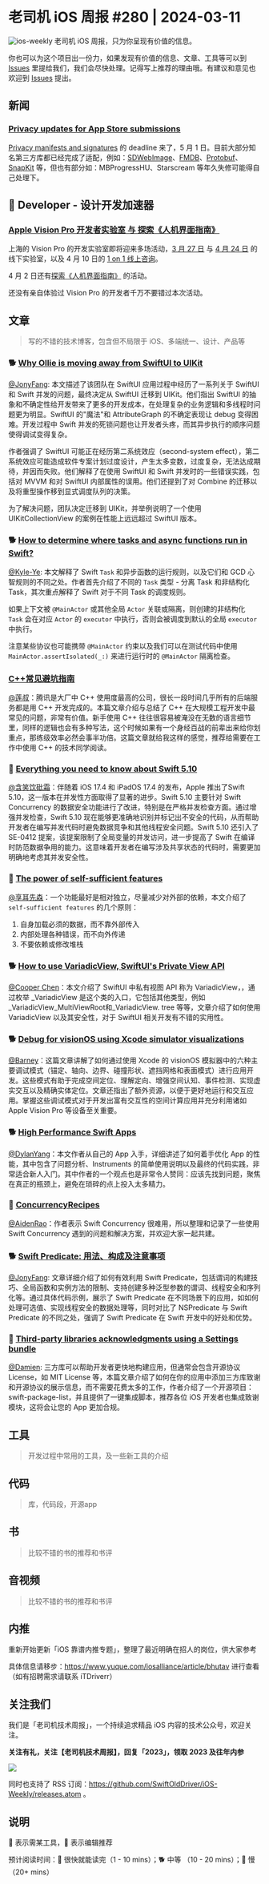 # 老司机 iOS 周报 #280 | 2024-03-11

![ios-weekly](https://github.com/SwiftOldDriver/iOS-Weekly/blob/master/assets/weekly-header/280.jpg?raw=true)
老司机 iOS 周报，只为你呈现有价值的信息。

你也可以为这个项目出一份力，如果发现有价值的信息、文章、工具等可以到 [Issues](https://github.com/SwiftOldDriver/iOS-Weekly/issues) 里提给我们，我们会尽快处理。记得写上推荐的理由哦。有建议和意见也欢迎到 [Issues](https://github.com/SwiftOldDriver/iOS-Weekly/issues) 提出。

## 新闻

### [Privacy updates for App Store submissions](https://developer.apple.com/news/?id=3d8a9yyh)

[Privacy manifests and signatures](https://developer.apple.com/support/third-party-SDK-requirements/) 的 deadline 来了，5 月 1 日。目前大部分知名第三方库都已经完成了适配，例如：[SDWebImage](https://github.com/SDWebImage/SDWebImage/blob/master/SDWebImage/Resources/PrivacyInfo.xcprivacy)、[FMDB](https://github.com/ccgus/fmdb/blob/master/privacy/PrivacyInfo.xcprivacy)、[Protobuf](https://github.com/protocolbuffers/protobuf/blob/main/PrivacyInfo.xcprivacy)、[SnapKit](https://github.com/SnapKit/SnapKit/blob/develop/Sources/PrivacyInfo.xcprivacy) 等，但也有部分如：MBProgressHU、Starscream 等年久失修可能得自己处理下。

##  Developer - 设计开发加速器

### [Apple Vision Pro 开发者实验室 与 探索《人机界面指南》](https://developer.apple.com/events/view/upcoming-events?q=Shanghai)

上海的 Vision Pro 的开发实验室即将迎来多场活动，[3 月 27 日](https://developer.apple.com/events/view/U56UR4S32Y/dashboard) 与 [4 月 24 日](https://developer.apple.com/events/view/H44MV68G45/dashboard) 的线下实验室，以及 4 月 10 日的 [1 on 1 线上咨询](https://developer.apple.com/events/view/NLYY4Q2N6Y/dashboard)。

4 月 2 日还有[探索《人机界面指南》](https://developer.apple.com/events/view/5758Q34VL9/dashboard) 的活动。

还没有亲自体验过 Vision Pro 的开发者千万不要错过本次活动。

## 文章

> 写的不错的技术博客，包含但不局限于 iOS、多端统一、设计、产品等

### 🐕 [Why Ollie is moving away from SwiftUI to UIKit](https://medium.com/goodones/why-ollie-is-moving-away-from-swiftui-to-uikit-cfdefe918d1c)

[@JonyFang](https://github.com/JonyFang): 本文描述了该团队在 SwiftUI 应用过程中经历了一系列关于 SwiftUI 和 Swift 并发的问题，最终决定从 SwiftUI 迁移到 UIKit。他们指出 SwiftUI 的抽象和不确定性给开发带来了更多的开发成本，在处理复杂的业务逻辑和多线程时问题更为明显。SwiftUI 的"魔法"和 AttributeGraph 的不确定表现让 debug 变得困难。开发过程中 Swift 并发的死锁问题也让开发者头疼，而其异步执行的顺序问题使得调试变得复杂。

作者强调了 SwiftUI 可能正在经历第二系统效应（second-system effect），第二系统效应可能造成软件专案计划过度设计，产生太多变数，过度复杂，无法达成期待，并因而失败。他们解释了在使用 SwiftUI 和 Swift 并发时的一些错误实践，包括对 MVVM 和对 SwiftUI 内部属性的误用。他们还提到了对 Combine 的迁移以及将重型操作移到显式调度队列的决策。

为了解决问题，团队决定迁移到 UIKit，并举例说明了一个使用 UIKitCollectionView 的案例在性能上远远超过 SwiftUI 版本。

### 🐕 [How to determine where tasks and async functions run in Swift?](https://www.donnywals.com/how-to-determine-where-tasks-and-async-functions-run-in-swift/)

[@Kyle-Ye](https://github.com/Kyle-Ye): 本文解释了 Swift `Task` 和异步函数的运行规则，以及它们和 GCD 心智规则的不同之处。作者首先介绍了不同的 `Task` 类型 - 分离 Task 和非结构化 Task，其次重点解释了 Swift 对于不同 Task 的调度规则。

如果上下文被 `@MainActor` 或其他全局 `Actor` 关联或隔离，则创建的非结构化 `Task` 会在对应 `Actor` 的 `executor` 中执行，否则会被调度到默认的全局 `executor` 中执行。

注意某些协议也可能携带 `@MainActor` 约束以及我们可以在测试代码中使用 `MainActor.assertIsolated(_:)` 来进行运行时的 `@MainActor` 隔离检查。


### [C++常见避坑指南](https://mp.weixin.qq.com/s/ivmOl-qGALnHEVbwKANiug)

[@莲叔](https://github.com/aaaron7)：腾讯是大厂中 C++ 使用度最高的公司，很长一段时间几乎所有的后端服务都是用 C++ 开发完成的。本篇文章介绍与总结了 C++ 在大规模工程开发中最常见的问题，非常有价值。新手使用 C++ 往往很容易被淹没在无数的语言细节里，同样的逻辑也会有多种写法，这个时候如果有一个身经百战的前辈出来给你划重点，那练级效率必然会事半功倍。这篇文章就给我这样的感觉，推荐给需要在工作中使用 C++ 的技术同学阅读。


### 🐎 [Everything you need to know about Swift 5.10](https://www.donnywals.com/everything-you-need-to-know-about-swift-5-10/)

[@含笑饮砒霜](https://weibo.com/chinafishnews/)：伴随着 iOS 17.4 和 iPadOS 17.4 的发布，Apple 推出了Swift 5.10，这一版本在并发性方面取得了显著的进步。Swift 5.10 主要针对 Swift Concurrency 的数据安全功能进行了改进，特别是在严格并发检查方面。通过增强并发检查，Swift 5.10 现在能够更准确地识别并标记出不安全的代码，从而帮助开发者在编写并发代码时避免数据竞争和其他线程安全问题。Swift 5.10 还引入了 SE-0412 提案，该提案限制了全局变量的并发访问，进一步提高了 Swift 在编译时防范数据争用的能力。这意味着开发者在编写涉及共享状态的代码时，需要更加明确地考虑其并发安全性。


### 🐢 [The power of self-sufficient features](https://www.swiftindepth.com/articles/self-sufficient-features/)

[@享耳先森](https://github.com/iblacksun)：一个功能最好是相对独立，尽量减少对外部的依赖，本文介绍了 `self-sufficient features` 的几个原则：
1. 自身加载必须的数据，而不靠外部传入
2. 内部处理各种错误，而不向外传递
3. 不要依赖或修改堆栈

### 🐕 [How to use VariadicView, SwiftUI's Private View API ](https://www.emergetools.com/blog/posts/how-to-use-variadic-view)

[@Cooper Chen](https://github.com/cjlcooper)：本文介绍了 SwiftUI 中私有视图 API 称为 VariadicView，，通过枚举 _VariadicView 是这个类的入口，它包括其他类型，例如_VariadicView_MultiViewRoot和_VariadicView. tree 等等，文章介绍了如何使用 VariadicView 以及其安全性，对于 SwiftUI 相关开发有不错的实用性。

### 🐕 [Debug for visionOS using Xcode simulator visualizations](https://www.createwithswift.com/debug-visionos-using-xcode-simulator-visualizations/)

[@Barney](https://github.com/BarneyZhaoooo)：这篇文章讲解了如何通过使用 Xcode 的 visionOS 模拟器中的六种主要调试模式（锚定、轴向、边界、碰撞形状、遮挡网格和表面模式）进行应用开发。这些模式有助于完成空间定位、理解定向、增强空间认知、事件检测、实现虚实交互以及精确实体定位。文章还指出了额外资源，以便于更好地运行和交互应用。掌握这些调试模式对于开发出富有交互性的空间计算应用并充分利用诸如 Apple Vision Pro 等设备至关重要。

### 🐕 [High Performance Swift Apps](https://jacobbartlett.substack.com/p/high-performance-swift-apps)

[@DylanYang](https://github.com/Dylan19Yang)：本文作者从自己的 App 入手，详细讲述了如何着手优化 App 的性能，其中包含了问题分析、Instruments 的简单使用说明以及最终的代码实践，非常适合新人入门。其中作者的一个观点也是非常令人赞同：应该先找到问题，聚焦在真正的瓶颈上，避免在琐碎的点上投入太多精力。

### 🐢 [ConcurrencyRecipes](https://github.com/mattmassicotte/ConcurrencyRecipes)

[@AidenRao](https://weibo.com/AidenRao)：作者表示 Swift Concurrency 很难用，所以整理和记录了一些使用 Swift Concurrency 遇到的问题和解决方案，并欢迎大家一起共建。

### 🐕 [Swift Predicate: 用法、构成及注意事项](https://fatbobman.com/zh/posts/swift-predicate-usage-composition-and-considerations/)

[@JonyFang](https://github.com/JonyFang): 文章详细介绍了如何有效利用 Swift Predicate，包括谓词的构建技巧、全局函数和实例方法的限制、支持创建多种泛型参数的谓词、线程安全和序列化等。通过具体代码示例，展示了 Swift Predicate 在不同场景下的应用，如如何处理可选值、实现线程安全的数据处理等，同时对比了 NSPredicate 与 Swift Predicate 的不同之处，强调了 Swift Predicate 在 Swift 开发中的好处和优势。

### 🐎 [Third-party libraries acknowledgments using a Settings bundle](https://www.avanderlee.com/workflow/third-party-libraries-acknowledgments-swift-packages/)

[@Damien](https://github.com/ZengyiMa): 三方库可以帮助开发者更快地构建应用，但通常会包含开源协议 License，如 MIT License 等，本篇文章介绍了如何在你的应用中添加三方库致谢和开源协议的展示信息，而不需要花费太多的工作，作者介绍了一个开源项目：swift-package-list，并且提供了一键集成脚本，推荐各位 iOS 开发者也集成致谢模块，这将会让您的 App 更加合规。

## 工具

> 开发过程中常用的工具，及一些新工具的介绍

## 代码

> 库，代码段，开源app

## 书

> 比较不错的书的推荐和书评

## 音视频

> 比较不错的书的推荐和书评

## 内推

重新开始更新「iOS 靠谱内推专题」，整理了最近明确在招人的岗位，供大家参考

具体信息请移步：https://www.yuque.com/iosalliance/article/bhutav 进行查看（如有招聘需求请联系 iTDriverr）

## 关注我们

我们是「老司机技术周报」，一个持续追求精品 iOS 内容的技术公众号，欢迎关注。

**关注有礼，关注【老司机技术周报】，回复「2023」，领取 2023 及往年内参**

![](https://github.com/SwiftOldDriver/iOS-Weekly/blob/master/assets/qrcode_for_wechat.jpg?raw=true)

同时也支持了 RSS 订阅：https://github.com/SwiftOldDriver/iOS-Weekly/releases.atom 。

## 说明

🚧 表示需某工具，🌟 表示编辑推荐

预计阅读时间：🐎 很快就能读完（1 - 10 mins）；🐕 中等 （10 - 20 mins）；🐢 慢（20+ mins）
